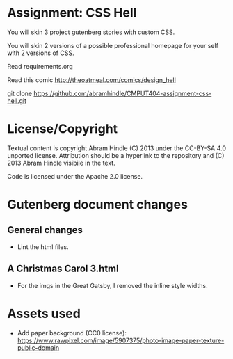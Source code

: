 Assignment: CSS Hell
====================

You will skin 3 project gutenberg stories with custom CSS.

You will skin 2 versions of a possible professional homepage for your self with 2 versions of CSS.

Read requirements.org

Read this comic http://theoatmeal.com/comics/design_hell

git clone https://github.com/abramhindle/CMPUT404-assignment-css-hell.git

License/Copyright
=================

Textual content is copyright Abram Hindle (C) 2013 under the CC-BY-SA 4.0 unported license. Attribution should be a
hyperlink to the repository and (C) 2013 Abram Hindle visibile in the text.

Code is licensed under the Apache 2.0 license.

Gutenberg document changes
==========================

General changes
---------------

- Lint the html files.

A Christmas Carol 3.html
------------------------

- For the imgs in the Great Gatsby, I removed the inline style widths.

Assets used
===========

- Add paper background (CC0 license): https://www.rawpixel.com/image/5907375/photo-image-paper-texture-public-domain
